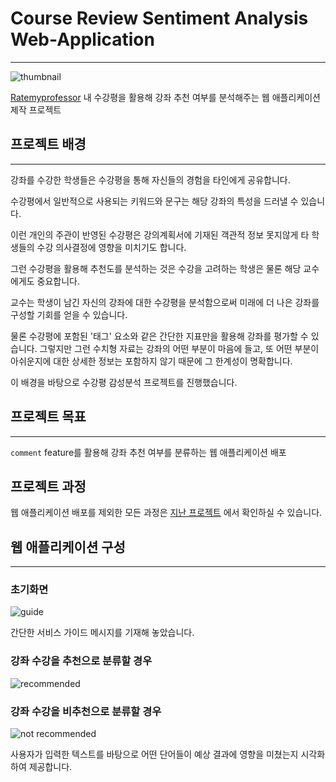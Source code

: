 # Course Review Sentiment Analysis Web-Application

-----
![thumbnail](https://user-images.githubusercontent.com/70729822/193257454-deacd43c-afb8-4648-a682-8727e6c6575b.png)

[Ratemyprofessor](https://ratemyprofessors.com) 내 수강평을 활용해 강좌 추천 여부를 분석해주는 웹 애플리케이션 제작 프로젝트

## 프로젝트 배경
----
강좌를 수강한 학생들은 수강평을 통해 자신들의 경험을 타인에게 공유합니다.

수강평에서 일반적으로 사용되는 키워드와 문구는 해당 강좌의 특성을 드러낼 수 있습니다.

이런 개인의 주관이 반영된 수강평은 강의계획서에 기재된 객관적 정보 못지않게 타 학생들의 수강 의사결정에 영향을 미치기도 합니다.

그런 수강평을 활용해 추천도를 분석하는 것은 수강을 고려하는 학생은 물론 해당 교수에게도 중요합니다.

교수는 학생이 남긴 자신의 강좌에 대한 수강평을 분석함으로써 미래에 더 나은 강좌를 구성할 기회를 얻을 수 있습니다.

물론 수강평에 포함된 '태그' 요소와 같은 간단한 지표만을 활용해 강좌를 평가할 수 있습니다. 그렇지만 그런 수치형 자료는 강좌의 어떤 부분이 마음에 들고, 또 어떤 부분이 아쉬운지에 대한 상세한 정보는 포함하지 않기 때문에 그 한계성이 명확합니다.

이 배경을 바탕으로 수강평 감성분석 프로젝트를 진행했습니다.

## 프로젝트 목표
----
`comment` feature를 활용해 강좌 추천 여부를 분류하는 웹 애플리케이션 배포

## 프로젝트 과정
웹 애플리케이션 배포를 제외한 모든 과정은 [지난 프로젝트](https://github.com/9haeng/Course-Review-Sentiment-Analysis) 에서 확인하실 수 있습니다.


## 웹 애플리케이션 구성
----
### 초기화면
![guide](https://user-images.githubusercontent.com/70729822/193257198-db4908d4-0c15-4398-8caa-01b22847329d.gif)

간단한 서비스 가이드 메시지를 기재해 놓았습니다.

### 강좌 수강을 추천으로 분류할 경우
![recommended](https://user-images.githubusercontent.com/70729822/193257267-9a476163-574e-401f-bde4-7f8a79c50683.gif)


### 강좌 수강을 비추천으로 분류할 경우
![not recommended](https://user-images.githubusercontent.com/70729822/193257233-e5b9c76b-3f42-4bb2-8ca8-f365fdfad7ca.gif)

사용자가 입력한 텍스트를 바탕으로 어떤 단어들이 예상 결과에 영향을 미쳤는지 시각화하여 제공합니다.





